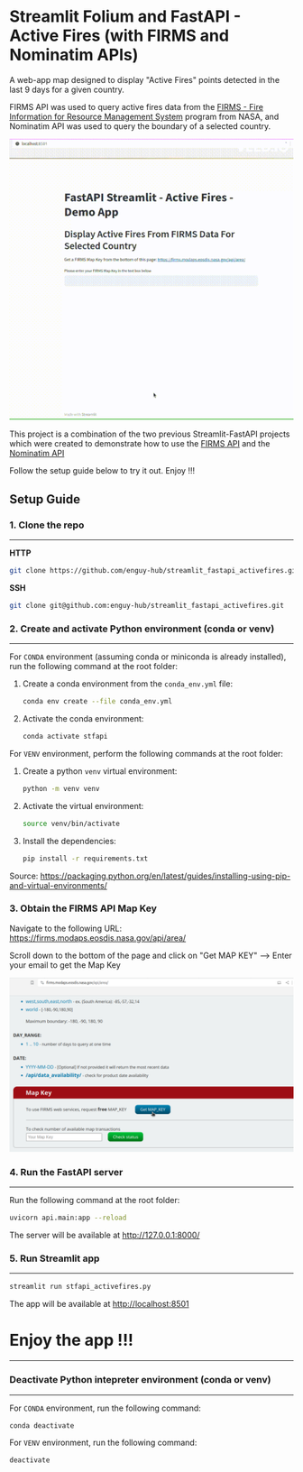 # Streamlit Folium and FastAPI - Active Fires (with FIRMS and Nominatim APIs)

A web-app map designed to display "Active Fires" points detected in the last 9 days for a given country. 

FIRMS API was used to query active fires data from the [FIRMS - Fire Information for Resource Management System](https://firms.modaps.eosdis.nasa.gov/) program from NASA, and Nominatim API was used to query the boundary of a selected country.

![demo](src/img/demo.gif)

This project is a combination of the two previous Streamlit-FastAPI projects which were created to demonstrate how to use the [FIRMS API](https://github.com/enguy-hub/streamlit_fastapi_firms) and the [Nominatim API](https://github.com/enguy-hub/streamlit_fastapi_nominatim)



Follow the setup guide below to try it out. Enjoy !!!


## Setup Guide


### 1. Clone the repo

---

**HTTP**

```sh
git clone https://github.com/enguy-hub/streamlit_fastapi_activefires.git
```

**SSH**

```sh
git clone git@github.com:enguy-hub/streamlit_fastapi_activefires.git
```


### 2. Create and activate Python environment (conda or venv)

---

For `CONDA` environment (assuming conda or miniconda is already installed), run the following command at the root folder:

1. Create a conda environment from the `conda_env.yml` file:

   ```sh
   conda env create --file conda_env.yml
   ```

2. Activate the conda environment:

   ```sh
   conda activate stfapi
   ```

For `VENV` environment, perform the following commands at the root folder:

1. Create a python `venv` virtual environment:

   ```sh
   python -m venv venv
   ```

2. Activate the virtual environment:

   ```sh
   source venv/bin/activate
   ```

3. Install the dependencies:
   ```sh
   pip install -r requirements.txt
   ```

Source: <https://packaging.python.org/en/latest/guides/installing-using-pip-and-virtual-environments/>


### 3. Obtain the FIRMS API Map Key

Navigate to the following URL: <https://firms.modaps.eosdis.nasa.gov/api/area/>

Scroll down to the bottom of the page and click on "Get MAP KEY" --> Enter your email to get the Map Key

![firms_map_key](src/img/firms_map_key.png)


### 4. Run the FastAPI server

---

Run the following command at the root folder:

```sh
uvicorn api.main:app --reload
```

The server will be available at <http://127.0.0.1:8000/>


### 5. Run Streamlit app

---

```sh
streamlit run stfapi_activefires.py
```

The app will be available at <http://localhost:8501>


# Enjoy the app !!!

---


### Deactivate Python intepreter environment (conda or venv)

---

For `CONDA` environment, run the following command:

```sh
conda deactivate
```

For `VENV` environment, run the following command:

```sh
deactivate
```
